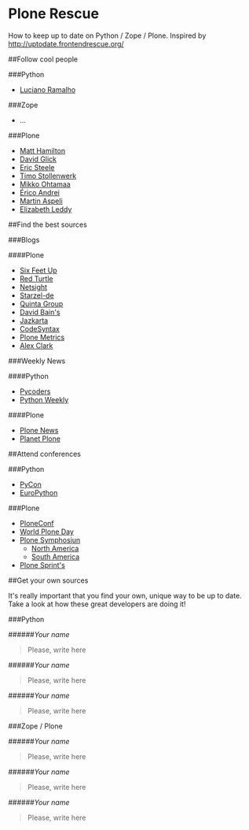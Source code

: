 Plone Rescue
============

How to keep up to date on Python / Zope / Plone.
Inspired by http://uptodate.frontendrescue.org/



##Follow cool people

###Python

* [Luciano Ramalho](https://twitter.com/ramalhoorg)

###Zope

* ...

###Plone

* [Matt Hamilton](https://twitter.com/HammerToe)
* [David Glick](https://twitter.com/davisagli)
* [Eric Steele](https://twitter.com/esteele)
* [Timo Stollenwerk](https://twitter.com/timostollenwerk)
* [Mikko Ohtamaa](https://twitter.com/moo9000)
* [Érico Andrei](https://twitter.com/ericof)
* [Martin Aspeli](https://twitter.com/optilude)
* [Elizabeth Leddy](https://twitter.com/eleddy)



##Find the best sources

###Blogs

####Plone
* [Six Feet Up](http://www.sixfeetup.com/blog/)
* [Red Turtle](http://blog.redturtle.it/)
* [Netsight](http://www.netsight.co.uk/blog)
* [Starzel-de](http://www.starzel.de/blog/)
* [Quinta Group](http://talk.quintagroup.com/blogs/quintagroup)
* [David Bain's](http://blog.dbain.com/)
* [Jazkarta](http://blog.jazkarta.com/)
* [CodeSyntax](http://www.codesyntax.com/en/blog)
* [Plone Metrics](http://plonemetrics.blogspot.com.br/)
* [Alex Clark](http://blog.aclark.net/)

###Weekly News

####Python
* [Pycoders](http://www.pycoders.com/)
* [Python Weekly](http://www.pythonweekly.com/)

####Plone
* [Plone News](https://plone.org/news/newslisting)
* [Planet Plone](http://planet.plone.org/)



##Attend conferences

###Python
* [PyCon](https://twitter.com/pycon)
* [EuroPython](https://twitter.com/europython)

###Plone

* [PloneConf](https://twitter.com/ploneconf)
* [World Plone Day](https://twitter.com/worldploneday)
* [Plone Symphosiun]()
    * [North America](https://twitter.com/PloneSymp)
    * [South America](https://twitter.com/plonesymposium)
* [Plone Sprint's]()



##Get your own sources

It's really important that you find your own, unique way to be up to date. Take a look at how these great developers are doing it!

###Python

######<cite>Your name</cite>
> Please, write here

######<cite>Your name</cite>
> Please, write here

######<cite>Your name</cite>
> Please, write here

###Zope / Plone

######<cite>Your name</cite>
> Please, write here

######<cite>Your name</cite>
> Please, write here

######<cite>Your name</cite>
> Please, write here
